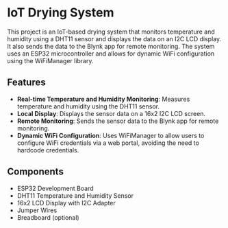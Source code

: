 # IoT Drying System

This project is an IoT-based drying system that monitors temperature and humidity using a DHT11 sensor and displays the data on an I2C LCD display. It also sends the data to the Blynk app for remote monitoring. The system uses an ESP32 microcontroller and allows for dynamic WiFi configuration using the WiFiManager library.

## Features

- **Real-time Temperature and Humidity Monitoring**: Measures temperature and humidity using the DHT11 sensor.
- **Local Display**: Displays the sensor data on a 16x2 I2C LCD screen.
- **Remote Monitoring**: Sends the sensor data to the Blynk app for remote monitoring.
- **Dynamic WiFi Configuration**: Uses WiFiManager to allow users to configure WiFi credentials via a web portal, avoiding the need to hardcode credentials.

## Components

- ESP32 Development Board
- DHT11 Temperature and Humidity Sensor
- 16x2 LCD Display with I2C Adapter
- Jumper Wires
- Breadboard (optional)



